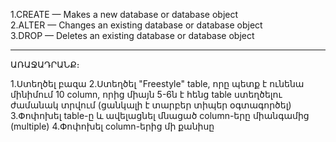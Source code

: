 1.CREATE — Makes a new database or database object <br>
2.ALTER — Changes an existing database or database object <br>
3.DROP — Deletes an existing database or database object <br>

--------

ԱՌԱՋԱԴՐԱՆՔ։

1․Ստեղծել բազա
2․Ստեղծել "Freestyle" table, որը պետք է ունենա մինիմում 10 column, որից միայն 5-6ն է հենց table ստեղծելու ժամանակ տրվում (ցանկալի է տարբեր տիպեր օգտագործել) 
3.Փոփոխել table-ը և ավելացնել մնացած column-երը միանգամից (multiple)
4.Փոփոխել column-երից մի քանիսը
